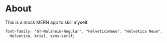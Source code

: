 # About

This is a mock MERN app to skill myself.

```css
font-family: "GT-Walsheim-Regular", "HelveticaNeue", "Helvetica Neue",
  Helvetica, Arial, sans-serif;
```
